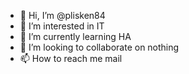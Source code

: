 - 👋 Hi, I’m @plisken84
- 👀 I’m interested in IT
- 🌱 I’m currently learning HA
- 💞️ I’m looking to collaborate on nothing
- 📫 How to reach me mail

<!---
plisken84/plisken84 is a ✨ special ✨ repository because its `README.md` (this file) appears on your GitHub profile.
You can click the Preview link to take a look at your changes.
--->
